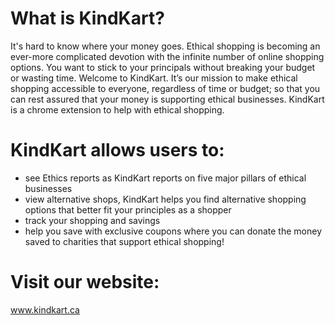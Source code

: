# What is KindKart?
It's hard to know where your money goes. Ethical shopping is becoming an ever-more complicated devotion with the infinite number of online shopping options. 
You want to stick to your principals without breaking your budget or wasting time. Welcome to KindKart. It’s our mission 
to make ethical shopping accessible to everyone, regardless of time or budget; so that you can rest assured that your money is supporting ethical businesses.
KindKart is a chrome extension to help with ethical shopping.

# KindKart allows users to:
- see Ethics reports as KindKart reports on five major pillars of ethical businesses
- view alternative shops, KindKart helps you find alternative shopping options that better fit your principles as a shopper
- track your shopping and savings
- help you save with exclusive coupons where you can donate the money saved to charities that support ethical shopping! 

# Visit our website: 
www.kindkart.ca



